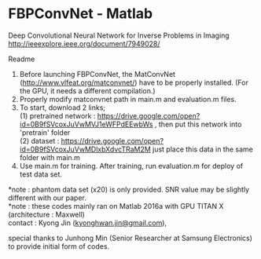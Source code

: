 # FBPConvNet - Matlab

Deep Convolutional Neural Network for Inverse Problems in Imaging <br />
http://ieeexplore.ieee.org/document/7949028/

Readme

1. Before launching FBPConvNet, the MatConvNet (http://www.vlfeat.org/matconvnet/) have to be properly installed. (For the GPU, it needs a different compilation.)
2. Properly modify matconvnet path in main.m and evaluation.m files.
3. To start, download 2 links;  
(1) pretrained network : https://drive.google.com/open?id=0B9fSVcoxJuVwMVJ1eWFPdEEwbWs , then put this network into 'pretrain' folder<br />
(2) dataset : https://drive.google.com/open?id=0B9fSVcoxJuVwMDlxbXdvcTRaM2M just place this data in the same folder with main.m
4. Use main.m for training. After training, run evaluation.m for deploy of test data set.

*note : phantom data set (x20) is only provided. SNR value may be slightly different with our paper. <br />
*note : these codes mainly ran on Matlab 2016a with GPU TITAN X (architecture : Maxwell)<br />
contact : Kyong Jin (kyonghwan.jin@gmail.com), 

special thanks to Junhong Min (Senior Researcher at Samsung Electronics) to provide initial form of codes.
